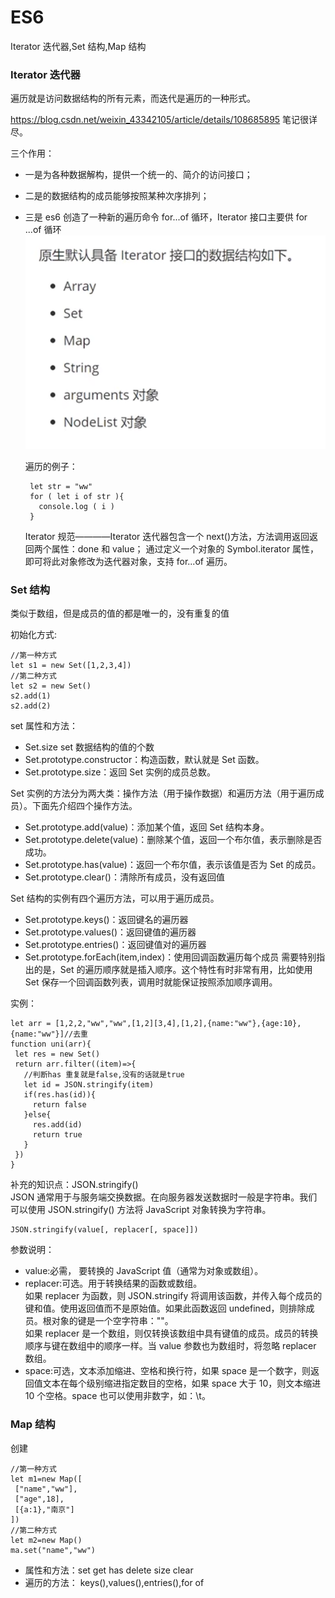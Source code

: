 # ES6

Iterator 迭代器,Set 结构,Map 结构

### Iterator 迭代器

遍历就是访问数据结构的所有元素，而迭代是遍历的一种形式。

<https://blog.csdn.net/weixin_43342105/article/details/108685895> 笔记很详尽。

三个作用：

- 一是为各种数据解构，提供一个统一的、简介的访问接口；
- 二是的数据结构的成员能够按照某种次序排列；
- 三是 es6 创造了一种新的遍历命令 for...of 循环，Iterator 接口主要供 for ...of 循环
  ![Alt text](image.png)

  遍历的例子：

  ```JS
   let str = "ww"
   for ( let i of str ){
     console.log ( i )
   }
  ```

  Iterator 规范————Iterator 迭代器包含一个 next()方法，方法调用返回返回两个属性：done 和 value；
  通过定义一个对象的 Symbol.iterator 属性，即可将此对象修改为迭代器对象，支持 for...of 遍历。

### Set 结构

类似于数组，但是成员的值的都是唯一的，没有重复的值

初始化方式:

```JS
//第一种方式
let s1 = new Set([1,2,3,4])
//第二种方式
let s2 = new Set()
s2.add(1)
s2.add(2)
```

set 属性和方法：

- Set.size set 数据结构的值的个数
- Set.prototype.constructor：构造函数，默认就是 Set 函数。
- Set.prototype.size：返回 Set 实例的成员总数。

Set 实例的方法分为两大类：操作方法（用于操作数据）和遍历方法（用于遍历成员）。下面先介绍四个操作方法。

- Set.prototype.add(value)：添加某个值，返回 Set 结构本身。
- Set.prototype.delete(value)：删除某个值，返回一个布尔值，表示删除是否成功。
- Set.prototype.has(value)：返回一个布尔值，表示该值是否为 Set 的成员。
- Set.prototype.clear()：清除所有成员，没有返回值

Set 结构的实例有四个遍历方法，可以用于遍历成员。

- Set.prototype.keys()：返回键名的遍历器
- Set.prototype.values()：返回键值的遍历器
- Set.prototype.entries()：返回键值对的遍历器
- Set.prototype.forEach(item,index)：使用回调函数遍历每个成员
  需要特别指出的是，Set 的遍历顺序就是插入顺序。这个特性有时非常有用，比如使用 Set 保存一个回调函数列表，调用时就能保证按照添加顺序调用。

实例：

```JS
let arr = [1,2,2,"ww","ww",[1,2][3,4],[1,2],{name:"ww"},{age:10},{name:"ww"}]//去重
function uni(arr){
 let res = new Set()
 return arr.filter((item)=>{
   //判断has 重复就是false,没有的话就是true
   let id = JSON.stringify(item)
   if(res.has(id)){
     return false
   }else{
     res.add(id)
     return true
   }
 })
}
```

补充的知识点：JSON.stringify()  
JSON 通常用于与服务端交换数据。在向服务器发送数据时一般是字符串。我们可以使用 JSON.stringify() 方法将 JavaScript 对象转换为字符串。

```JS
JSON.stringify(value[, replacer[, space]])
```

参数说明：

- value:必需， 要转换的 JavaScript 值（通常为对象或数组）。
- replacer:可选。用于转换结果的函数或数组。  
  如果 replacer 为函数，则 JSON.stringify 将调用该函数，并传入每个成员的键和值。使用返回值而不是原始值。如果此函数返回 undefined，则排除成员。根对象的键是一个空字符串：""。  
  如果 replacer 是一个数组，则仅转换该数组中具有键值的成员。成员的转换顺序与键在数组中的顺序一样。当 value 参数也为数组时，将忽略 replacer 数组。
- space:可选，文本添加缩进、空格和换行符，如果 space 是一个数字，则返回值文本在每个级别缩进指定数目的空格，如果 space 大于 10，则文本缩进 10 个空格。space 也可以使用非数字，如：\t。

### Map 结构

创建

```JS
//第一种方式
let m1=new Map([
 ["name","ww"],
 ["age",18],
 [{a:1},"南京"]
])
//第二种方式
let m2=new Map()
ma.set("name","ww")
```

- 属性和方法：set get has delete size clear
- 遍历的方法： keys(),values(),entries(),for of
